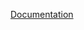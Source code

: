 [Documentation](https://docs.fluxninja.com/reference/policies/bundled-blueprints/policies/rabbitmq-queue-buildup)
